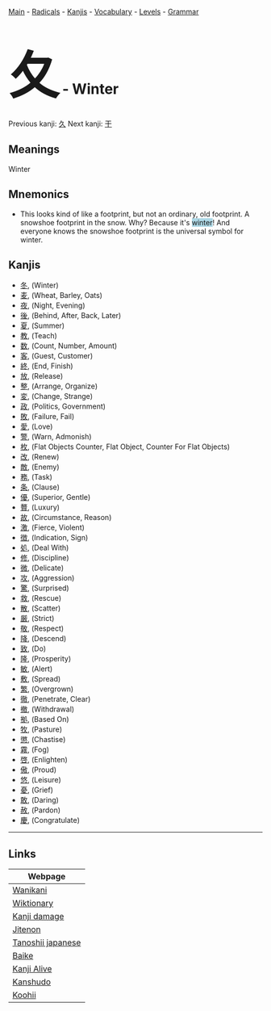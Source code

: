 <style> bigfont {font-size: 100px}</style>
[Main](../README.md) -
[Radicals](../radicals.md) -
[Kanjis](../kanjis.md) -
[Vocabulary](../vocabulary.md) -
[Levels](../levels.md) -
[Grammar](../grammar.md)
# <bigfont> 夂</bigfont> - Winter 

Previous kanji: [久](久.md) Next kanji: [干](干.md) 

## Meanings
 Winter
## Mnemonics
 * This looks kind of like a footprint, but not an ordinary, old footprint. A snowshoe footprint in the snow. Why? Because it's <span style="background-color:#ADD8E6"> winter</span>! And everyone knows the snowshoe footprint is the universal symbol for winter.


## Kanjis
 * [冬](../kanjis/冬.md), (Winter)
* [麦](../kanjis/麦.md), (Wheat, Barley, Oats)
* [夜](../kanjis/夜.md), (Night, Evening)
* [後](../kanjis/後.md), (Behind, After, Back, Later)
* [夏](../kanjis/夏.md), (Summer)
* [教](../kanjis/教.md), (Teach)
* [数](../kanjis/数.md), (Count, Number, Amount)
* [客](../kanjis/客.md), (Guest, Customer)
* [終](../kanjis/終.md), (End, Finish)
* [放](../kanjis/放.md), (Release)
* [整](../kanjis/整.md), (Arrange, Organize)
* [変](../kanjis/変.md), (Change, Strange)
* [政](../kanjis/政.md), (Politics, Government)
* [敗](../kanjis/敗.md), (Failure, Fail)
* [愛](../kanjis/愛.md), (Love)
* [警](../kanjis/警.md), (Warn, Admonish)
* [枚](../kanjis/枚.md), (Flat Objects Counter, Flat Object, Counter For Flat Objects)
* [改](../kanjis/改.md), (Renew)
* [敵](../kanjis/敵.md), (Enemy)
* [務](../kanjis/務.md), (Task)
* [条](../kanjis/条.md), (Clause)
* [優](../kanjis/優.md), (Superior, Gentle)
* [贅](../kanjis/贅.md), (Luxury)
* [故](../kanjis/故.md), (Circumstance, Reason)
* [激](../kanjis/激.md), (Fierce, Violent)
* [徴](../kanjis/徴.md), (Indication, Sign)
* [処](../kanjis/処.md), (Deal With)
* [修](../kanjis/修.md), (Discipline)
* [微](../kanjis/微.md), (Delicate)
* [攻](../kanjis/攻.md), (Aggression)
* [驚](../kanjis/驚.md), (Surprised)
* [救](../kanjis/救.md), (Rescue)
* [散](../kanjis/散.md), (Scatter)
* [厳](../kanjis/厳.md), (Strict)
* [敬](../kanjis/敬.md), (Respect)
* [降](../kanjis/降.md), (Descend)
* [致](../kanjis/致.md), (Do)
* [隆](../kanjis/隆.md), (Prosperity)
* [敏](../kanjis/敏.md), (Alert)
* [敷](../kanjis/敷.md), (Spread)
* [繁](../kanjis/繁.md), (Overgrown)
* [徹](../kanjis/徹.md), (Penetrate, Clear)
* [撤](../kanjis/撤.md), (Withdrawal)
* [拠](../kanjis/拠.md), (Based On)
* [牧](../kanjis/牧.md), (Pasture)
* [懲](../kanjis/懲.md), (Chastise)
* [霧](../kanjis/霧.md), (Fog)
* [啓](../kanjis/啓.md), (Enlighten)
* [傲](../kanjis/傲.md), (Proud)
* [悠](../kanjis/悠.md), (Leisure)
* [憂](../kanjis/憂.md), (Grief)
* [敢](../kanjis/敢.md), (Daring)
* [赦](../kanjis/赦.md), (Pardon)
* [慶](../kanjis/慶.md), (Congratulate)



---

## Links 

| Webpage |
| --- |
| [Wanikani          ](https://www.wanikani.com/kanji/夂) |
| [Wiktionary        ](https://en.wiktionary.org/wiki/夂) |
| [Kanji damage      ](http://www.kanjidamage.com/kanji/search?utf8=✓&q=夂) |
| [Jitenon           ](https://jitenon.com/kanji/夂) |
| [Tanoshii japanese ](https://www.tanoshiijapanese.com/dictionary/kanji.cfm?k=夂) |
| [Baike             ](https://baike.baidu.com/item/夂) |
| [Kanji Alive       ](https://app.kanjialive.com/夂) |
| [Kanshudo          ](https://www.kanshudo.com/searchmn?q=夂) |
| [Koohii            ](https://kanji.koohii.com/study/kanji/夂) |
